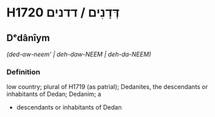# H1720 דְּדָנִים / דדנים

## Dᵉdânîym

_(ded-aw-neem' | deh-daw-NEEM | deh-da-NEEM)_

### Definition

low country; plural of H1719 (as patrial); Dedanites, the descendants or inhabitants of Dedan; Dedanim; a

- descendants or inhabitants of Dedan
